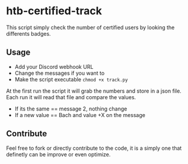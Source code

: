 # htb-certified-track
 
This script simply check the number of certified users by looking the differents badges.

## Usage
- Add your Discord webhook URL
- Change the messages if you want to
- Make the script executable ``chmod +x track.py``

At the first run the script it will grab the numbers and store in a json file. Each run it will read that file and compare the values.
- If its the same == message 2, nothing change
- If a new value == Bach and value +X on the message

## Contribute
Feel free to fork or directly contribute to the code, it is a simply one that definetly can be improve or even optimize.